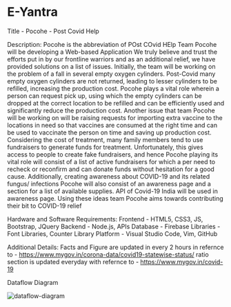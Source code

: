 
# E-Yantra
Title - Pocohe - Post Covid Help

Description:
Pocohe is the abbreviation of POst COvid HElp
Team Pocohe will be developing a Web-based Application
We truly believe and trust the efforts put in by our frontline warriors and as an additional relief, we have provided solutions on a list of issues. Initially, the team will be working on the problem of a fall in several empty oxygen cylinders. Post-Covid many empty oxygen cylinders are not returned, leading to lesser cylinders to be refilled, increasing the production cost. Pocohe plays a vital role wherein a person can request pick up, using which the empty cylinders can be dropped at the correct location to be refilled and can be efficiently used and significantly reduce the production cost. Another issue that team Pocohe will be working on will be raising requests for importing extra vaccine to the locations in need so that vaccines are consumed at the right time and can be used to vaccinate the person on time and saving up production cost. Considering the cost of treatment, many family members tend to use fundraisers to generate funds for treatment. Unfortunately, this gives access to people to create fake fundraisers, and hence Pocohe playing its vital role will consist of a list of active fundraisers for which a per need to recheck or reconfirm and can donate funds without hesitation for a good cause. Additionally, creating awareness about COVID-19 and its related fungus/ infections Pocohe will also consist of an awareness page and a section for a list of available supplies. API of Covid-19 India will be used in awareness page. 
Using these ideas team Pocohe aims towards contributing their bit to COVID-19 relief

Hardware and Software Requirements:
Frontend - HTML5, CSS3, JS, Bootstrap, JQuery
Backend - Node.js, APIs 
Database - Firebase 
Libraries - Font Libraries, Counter Library
Platform - Visual Studio Code, Vim, GitHub

Additional Details:
Facts and Figure are updated in every 2 hours in refernce to - https://www.mygov.in/corona-data/covid19-statewise-status/
ratio section is updated everyday with refernce to - https://www.mygov.in/covid-19

Dataflow Diagram

![dataflow-diagram](https://user-images.githubusercontent.com/57663956/119390342-87b3aa80-bcea-11eb-80ef-d61ba2fc5436.png)
